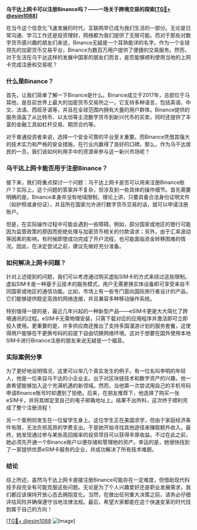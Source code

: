 **乌干达上网卡可以注册Binance吗？——一场关于跨境交易的探索[[TG💪+ @esim1088](https://t.me/s/esim1088)]**

在当今这个信息化飞速发展的时代，互联网早已成为我们生活的一部分。无论是日常沟通、学习工作还是投资理财，网络都为我们提供了无限可能。而对于那些对数字货币感兴趣的朋友们来说，Binance无疑是一个耳熟能详的名字。作为一个全球领先的加密货币交易平台，Binance为数百万用户提供了便捷的交易服务。然而，对于生活在乌干达这样的发展中国家的朋友们而言，是否能够顺利使用当地的上网卡完成注册和交易呢？

### 什么是Binance？

首先，让我们简单了解一下Binance是什么。Binance成立于2017年，总部位于马耳他，是目前世界上最大的加密货币交易所之一。它支持多种语言，包括英语、中文、法语、西班牙语等，并且在全球范围内拥有大量的用户群体。Binance提供的服务涵盖了从比特币、以太坊等主流数字货币到新兴代币的买卖，同时还提供了丰富的金融工具如杠杆交易、期货合约等。

对于普通投资者来说，选择一个安全可靠的平台至关重要。而Binance凭借其强大的技术实力和严格的安全措施，在行业内赢得了良好的口碑。那么，作为乌干达居民的一员，我们该如何利用手中的资源来参与这一新兴市场呢？

### 乌干达上网卡能否用于注册Binance？

接下来，我们将重点探讨一个问题：乌干达上网卡是否可以用来注册Binance账户？实际上，这个问题的答案并不复杂，但涉及到一些具体的操作细节。首先需要明确的是，Binance本身并没有地域限制，理论上讲，只要具备合法身份证明文件（如护照或身份证），并且所在国家允许进行数字货币交易的话，就可以申请注册账户。

但是，在实际操作过程中可能会遇到一些障碍。例如，部分国家或地区的银行可能因为监管政策的原因而拒绝处理与加密货币相关的付款请求；另外，由于汇率波动等因素的影响，有时候即使成功完成了开户流程，也可能面临资金转移困难的情况。因此，在决定尝试之前，建议先做好充分准备。

### 如何解决上网卡问题？

针对上述提到的问题，我们可以考虑通过购买虚拟SIM卡的方式来绕过这些限制。虚拟SIM卡是一种基于云技术的服务模式，用户无需更换实体设备即可享受来自不同国家或地区的通信功能。比如，市场上有一些专门面向国际旅行者设计的产品，它们能够提供稳定高效的网络连接，并且兼容多种移动操作系统。

特别值得一提的是，最近几年兴起的一种新型产品——eSIM卡更是大大简化了跨境通讯的过程。eSIM卡无需物理安装，只需下载对应的应用程序并激活即可立即投入使用。更重要的是，许多供应商还推出了支持多国漫游计划的服务套餐，这使得用户能够在不更换号码的前提下自由切换网络环境。这对于想要在国外使用本地SIM卡进行Binance注册的朋友来说无疑是一个福音。

### 实际案例分享

为了更好地说明情况，这里可以举几个真实发生的例子。有一位名叫李明的年轻人，他是一位来自乌干达的小企业主。出于对区块链技术和数字资产的兴趣，他一直希望能够加入这个充满机遇的新领域。然而，当他第一次尝试用自己的手机号码申请Binance账号时却遭到了拒绝。后来，在朋友推荐下，他选择了购买一张eSIM卡，并将其绑定至自己的电子邮箱地址上。结果不出所料，这次终于顺利完成了整个注册流程！

另一个案例则发生在一位留学生身上。这位学生正在美国求学，但由于家庭经济条件有限，无法负担高昂的学费支出。于是她开始寻找其他途径来赚取额外收入。最终，她发现通过参与某些高回报率的投资项目可以获得丰厚收益。不过在此之前，她必须先开通一个Binance账户以便存储和管理她的资产。幸运的是，她很快找到了一家提供优质eSIM卡服务的企业，并成功解决了所有技术难题。

### 结论

综上所述，虽然乌干达上网卡直接注册Binance可能存在一定难度，但借助现代科技手段完全有可能克服这些问题。无论是为了个人兴趣爱好还是职业发展需求，我们都应该保持开放心态去拥抱变化。当然，在做出任何重大决策之前，请务必仔细评估风险并确保遵守当地法律法规。最后，希望大家都能在这个快速变革的时代找到属于自己的方向！

[[TG💪+ @esim1088](https://t.me/s/esim1088) ![Image](https://i.postimg.cc/4NQfJmqS/Snipaste-2025-05-13-00-14-12.png)]